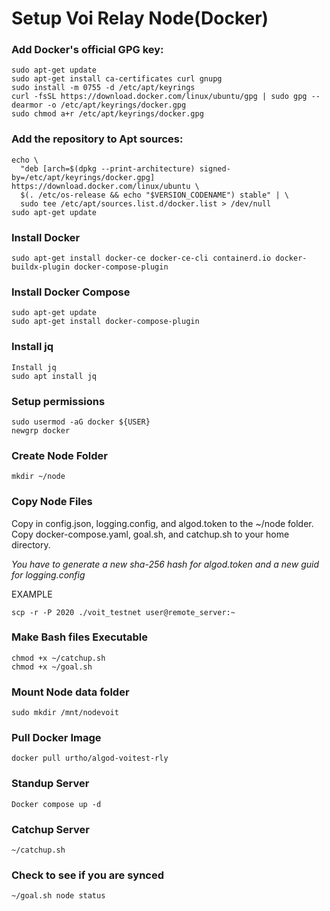 # Setup Voi Relay Node(Docker)
### Add Docker's official GPG key:
```
sudo apt-get update
sudo apt-get install ca-certificates curl gnupg
sudo install -m 0755 -d /etc/apt/keyrings
curl -fsSL https://download.docker.com/linux/ubuntu/gpg | sudo gpg --dearmor -o /etc/apt/keyrings/docker.gpg
sudo chmod a+r /etc/apt/keyrings/docker.gpg
```
### Add the repository to Apt sources:
```
echo \
  "deb [arch=$(dpkg --print-architecture) signed-by=/etc/apt/keyrings/docker.gpg] https://download.docker.com/linux/ubuntu \
  $(. /etc/os-release && echo "$VERSION_CODENAME") stable" | \
  sudo tee /etc/apt/sources.list.d/docker.list > /dev/null
sudo apt-get update
```
### Install Docker
```
sudo apt-get install docker-ce docker-ce-cli containerd.io docker-buildx-plugin docker-compose-plugin
```
### Install Docker Compose
```
sudo apt-get update
sudo apt-get install docker-compose-plugin
```
### Install jq
```
Install jq
sudo apt install jq
```
### Setup permissions
```
sudo usermod -aG docker ${USER}
newgrp docker
```
### Create Node Folder
```
mkdir ~/node
```
### Copy Node Files
Copy in config.json, logging.config, and algod.token to the ~/node folder.
Copy docker-compose.yaml, goal.sh, and catchup.sh to your home directory.

*You have to generate a new sha-256 hash for algod.token and a new guid for logging.config*

EXAMPLE
```
scp -r -P 2020 ./voit_testnet user@remote_server:~
```
### Make Bash files Executable
```
chmod +x ~/catchup.sh
chmod +x ~/goal.sh
```
### Mount Node data folder
```
sudo mkdir /mnt/nodevoit
```
### Pull Docker Image
```
docker pull urtho/algod-voitest-rly
```
### Standup Server
```
Docker compose up -d
```
### Catchup Server
```
~/catchup.sh
```
### Check to see if you are synced
```
~/goal.sh node status
```

